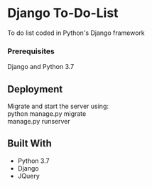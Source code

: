 # Django To-Do-List
To do list coded in Python's Django framework

### Prerequisites
Django and Python 3.7

## Deployment
Migrate and start the server using:\
python manage.py migrate\
manage.py runserver

## Built With
* Python 3.7
* Django
* JQuery
